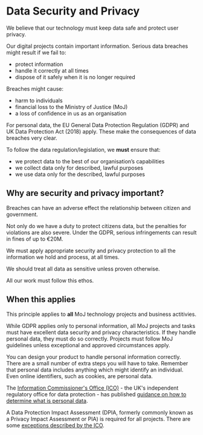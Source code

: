 # Data Security and Privacy

We believe that our technology must keep data safe and protect user privacy.

Our digital projects contain important information. Serious data breaches might result if we fail to:

-   protect information
-   handle it correctly at all times
-   dispose of it safely when it is no longer required

Breaches might cause:

-   harm to individuals
-   financial loss to the Ministry of Justice \(MoJ\)
-   a loss of confidence in us as an organisation

For personal data, the EU General Data Protection Regulation \(GDPR\) and UK Data Protection Act \(2018\) apply. These make the consequences of data breaches very clear.

To follow the data regulation/legislation, we **must** ensure that:

-   we protect data to the best of our organisation’s capabilities
-   we collect data only for described, lawful purposes
-   we use data only for the described, lawful purposes

## Why are security and privacy important?

Breaches can have an adverse effect the relationship between citizen and government.

Not only do we have a duty to protect citizens data, but the penalties for violations are also severe. Under the GDPR, serious infringements can result in fines of up to €20M.

We must apply appropriate security and privacy protection to all the information we hold and process, at all times.

We should treat all data as sensitive unless proven otherwise.

All our work must follow this ethos.

## When this applies

This principle applies to **all** MoJ technology projects and business actitivies.

While GDPR applies only to personal information, all MoJ projects and tasks must have excellent data security and privacy characteristics. If they handle personal data, they must do so correctly. Projects must follow MoJ guidelines unless exceptional and approved circumstances apply.

You can design your product to handle personal information correctly. There are a small number of extra steps you will have to take. Remember that personal data includes anything which might identify an individual. Even online identifiers, such as cookies, are personal data.

The [Information Commissioner's Office \(ICO\)](https://ico.org.uk) - the UK's independent regulatory office for data protection - has published [guidance on how to determine what is personal data](https://ico.org.uk/media/for-organisations/documents/1554/determining-what-is-personal-data.pdf).

A Data Protection Impact Assessment \(DPIA, formerly commonly known as a Privacy Impact Assessment or PIA\) is required for all projects. There are some [exceptions described by the ICO](https://ico.org.uk/for-organisations/guide-to-data-protection/guide-to-the-general-data-protection-regulation-gdpr/exemptions/).

